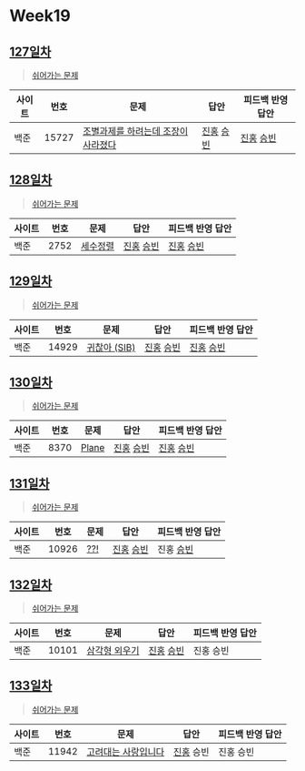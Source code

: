 # Week19

## [127일차](Day127)

> [쉬어가는 문제](https://www.acmicpc.net/group/workbook/view/9797/33198)

| 사이트 | 번호 | 문제                 | 답안                | 피드백 반영 답안    |
| ------ | ---- | -------------------- | ------------------- | ------------------- |
| 백준   | 15727    | [조별과제를 하려는데 조장이 사라졌다](https://www.acmicpc.net/problem/15727) | [진홍](Day127/bj15727_kjh.java) [승빈](Day127/bj15727_wsb.java) | [진홍](Day127/bj15727_kjh.kava) [승빈](Day127/bj15727_wsb.java) |

## [128일차](Day128)

> [쉬어가는 문제](https://www.acmicpc.net/group/workbook/view/9797/33238)

| 사이트 | 번호 | 문제                 | 답안                | 피드백 반영 답안    |
| ------ | ---- | -------------------- | ------------------- | ------------------- |
| 백준   | 2752 | [세수정렬](https://www.acmicpc.net/problem/2752) | [진홍](Day128/bj2752_kjh.java) [승빈](Day128/bj2752_wsb.java) | [진홍](Day128/bj2752_kjh.java) [승빈](Day128/bj2752_wsb.java) |

## [129일차](Day129)

> [쉬어가는 문제](https://www.acmicpc.net/group/workbook/view/9797/33262)

| 사이트 | 번호 | 문제                 | 답안                | 피드백 반영 답안    |
| ------ | ---- | -------------------- | ------------------- | ------------------- |
| 백준   | 14929    | [귀찮아 (SIB)](https://www.acmicpc.net/problem/14929) | [진홍](Day129/bj14929_kjh.java) [승빈](Day129/bj14929_wsb.java) | [진홍](Day129/bj14929_kjh_fb.java) [승빈](Day129/bj14929_wsb.java) |

## [130일차](Day130)

> [쉬어가는 문제](https://www.acmicpc.net/group/workbook/view/9797/33297)

| 사이트 | 번호 | 문제                 | 답안                | 피드백 반영 답안    |
| ------ | ---- | -------------------- | ------------------- | ------------------- |
| 백준   | 8370 | [Plane](https://www.acmicpc.net/problem/8370) | [진홍](Day130/bj8370_kjh.java) [승빈](Day130/bj8370_wsb.java) | [진홍](Day130/bj8370_kjh.java) [승빈](Day130/bj8370_wsb.java) |

## [131일차](Day131)

> [쉬어가는 문제](https://www.acmicpc.net/group/workbook/view/9797/33303)

| 사이트 | 번호 | 문제                 | 답안                | 피드백 반영 답안    |
| ------ | ---- | -------------------- | ------------------- | ------------------- |
| 백준   | 10926    | [??!](https://www.acmicpc.net/problem/10926) | [진홍](Day131/bj10926_kjh.java) [승빈](Day131/bj10926_wsb.java) | 진홍 [승빈](Day131/bj10926_wsb.java) |

## [132일차](Day132)

> [쉬어가는 문제](https://www.acmicpc.net/group/workbook/view/9797/33374)

| 사이트 | 번호 | 문제                 | 답안                | 피드백 반영 답안    |
| ------ | ---- | -------------------- | ------------------- | ------------------- |
| 백준   | 10101 | [삼각형 외우기](https://www.acmicpc.net/problem/10101) | [진홍](Day132/bj10101_kjh.java)  [승빈](Day132/bj10101_wsb.java) | 진홍 승빈 |


## [133일차](Day133)

> [쉬어가는 문제](https://www.acmicpc.net/group/workbook/view/9797/33389)

| 사이트 | 번호 | 문제                 | 답안                | 피드백 반영 답안    |
| ------ | ---- | -------------------- | ------------------- | ------------------- |
| 백준   | 11942    | [고려대는 사랑입니다](https://www.acmicpc.net/problem/11942) | [진홍](Day133/bj11942_kjh.java) 승빈 | 진홍 승빈 |
